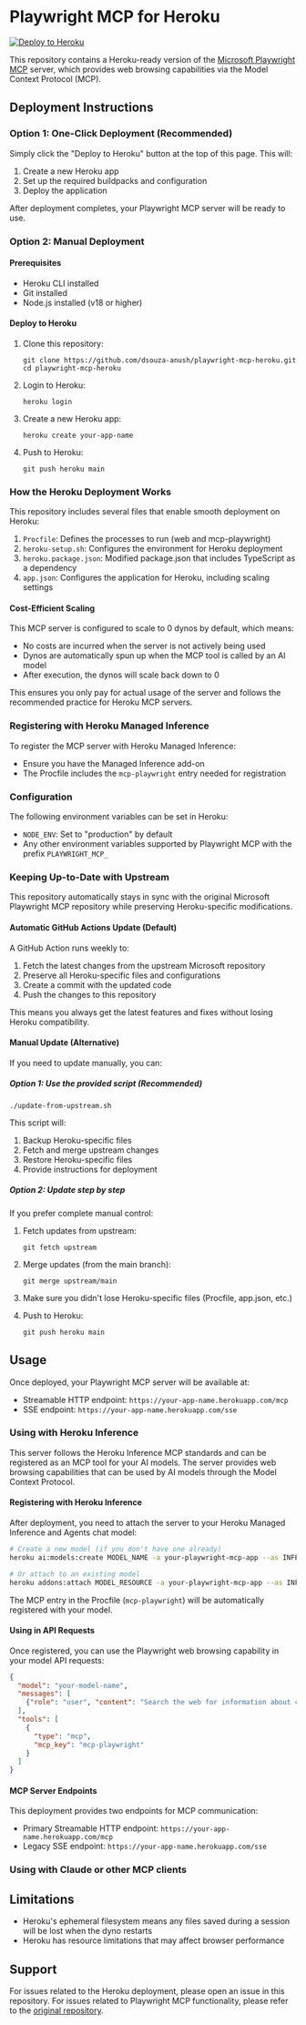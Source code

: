 # Playwright MCP for Heroku

[![Deploy to Heroku](https://www.herokucdn.com/deploy/button.svg)](https://heroku.com/deploy?template=https://github.com/dsouza-anush/playwright-mcp-heroku)

This repository contains a Heroku-ready version of the [Microsoft Playwright MCP](https://github.com/microsoft/playwright-mcp) server, which provides web browsing capabilities via the Model Context Protocol (MCP).

## Deployment Instructions

### Option 1: One-Click Deployment (Recommended)

Simply click the "Deploy to Heroku" button at the top of this page. This will:

1. Create a new Heroku app
2. Set up the required buildpacks and configuration
3. Deploy the application

After deployment completes, your Playwright MCP server will be ready to use.

### Option 2: Manual Deployment

#### Prerequisites

- Heroku CLI installed
- Git installed
- Node.js installed (v18 or higher)

#### Deploy to Heroku

1. Clone this repository:
   ```
   git clone https://github.com/dsouza-anush/playwright-mcp-heroku.git
   cd playwright-mcp-heroku
   ```

2. Login to Heroku:
   ```
   heroku login
   ```

3. Create a new Heroku app:
   ```
   heroku create your-app-name
   ```

4. Push to Heroku:
   ```
   git push heroku main
   ```

### How the Heroku Deployment Works

This repository includes several files that enable smooth deployment on Heroku:

1. `Procfile`: Defines the processes to run (web and mcp-playwright)
2. `heroku-setup.sh`: Configures the environment for Heroku deployment
3. `heroku.package.json`: Modified package.json that includes TypeScript as a dependency
4. `app.json`: Configures the application for Heroku, including scaling settings

#### Cost-Efficient Scaling

This MCP server is configured to scale to 0 dynos by default, which means:
- No costs are incurred when the server is not actively being used
- Dynos are automatically spun up when the MCP tool is called by an AI model
- After execution, the dynos will scale back down to 0

This ensures you only pay for actual usage of the server and follows the recommended practice for Heroku MCP servers.

### Registering with Heroku Managed Inference

To register the MCP server with Heroku Managed Inference:
   - Ensure you have the Managed Inference add-on
   - The Procfile includes the `mcp-playwright` entry needed for registration

### Configuration

The following environment variables can be set in Heroku:

- `NODE_ENV`: Set to "production" by default
- Any other environment variables supported by Playwright MCP with the prefix `PLAYWRIGHT_MCP_`

### Keeping Up-to-Date with Upstream

This repository automatically stays in sync with the original Microsoft Playwright MCP repository while preserving Heroku-specific modifications.

#### Automatic GitHub Actions Update (Default)

A GitHub Action runs weekly to:
1. Fetch the latest changes from the upstream Microsoft repository
2. Preserve all Heroku-specific files and configurations
3. Create a commit with the updated code
4. Push the changes to this repository

This means you always get the latest features and fixes without losing Heroku compatibility.

#### Manual Update (Alternative)

If you need to update manually, you can:

##### Option 1: Use the provided script (Recommended)

```
./update-from-upstream.sh
```

This script will:
1. Backup Heroku-specific files
2. Fetch and merge upstream changes
3. Restore Heroku-specific files
4. Provide instructions for deployment

##### Option 2: Update step by step

If you prefer complete manual control:

1. Fetch updates from upstream:
   ```
   git fetch upstream
   ```

2. Merge updates (from the main branch):
   ```
   git merge upstream/main
   ```

3. Make sure you didn't lose Heroku-specific files (Procfile, app.json, etc.)

4. Push to Heroku:
   ```
   git push heroku main
   ```

## Usage

Once deployed, your Playwright MCP server will be available at:

- Streamable HTTP endpoint: `https://your-app-name.herokuapp.com/mcp`
- SSE endpoint: `https://your-app-name.herokuapp.com/sse`

### Using with Heroku Inference

This server follows the Heroku Inference MCP standards and can be registered as an MCP tool for your AI models. The server provides web browsing capabilities that can be used by AI models through the Model Context Protocol.

#### Registering with Heroku Inference

After deployment, you need to attach the server to your Heroku Managed Inference and Agents chat model:

```bash
# Create a new model (if you don't have one already)
heroku ai:models:create MODEL_NAME -a your-playwright-mcp-app --as INFERENCE

# Or attach to an existing model
heroku addons:attach MODEL_RESOURCE -a your-playwright-mcp-app --as INFERENCE
```

The MCP entry in the Procfile (`mcp-playwright`) will be automatically registered with your model.

#### Using in API Requests

Once registered, you can use the Playwright web browsing capability in your model API requests:

```json
{
  "model": "your-model-name",
  "messages": [
    {"role": "user", "content": "Search the web for information about climate change"}
  ],
  "tools": [
    {
      "type": "mcp",
      "mcp_key": "mcp-playwright"
    }
  ]
}
```

#### MCP Server Endpoints

This deployment provides two endpoints for MCP communication:
- Primary Streamable HTTP endpoint: `https://your-app-name.herokuapp.com/mcp`
- Legacy SSE endpoint: `https://your-app-name.herokuapp.com/sse`

### Using with Claude or other MCP clients

## Limitations

- Heroku's ephemeral filesystem means any files saved during a session will be lost when the dyno restarts
- Heroku has resource limitations that may affect browser performance

## Support

For issues related to the Heroku deployment, please open an issue in this repository.
For issues related to Playwright MCP functionality, please refer to the [original repository](https://github.com/microsoft/playwright-mcp).